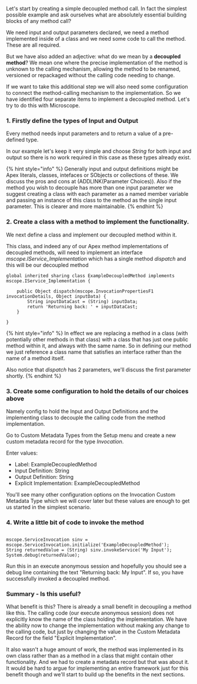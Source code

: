 
Let's start by creating a simple decoupled method call. In fact the simplest possible example and ask ourselves what are absolutely essential building blocks of any method call? 

We need input and output parameters declared, we need a method implemented inside of a class and we need some code to call the method. These are all required. 

But we have also added an adjective: what do we mean by a **decoupled method**? We mean one where the precise implementation of the method is unknown to the calling mechanism, allowing the method to be renamed, versioned or repackaged without the calling code needing to change. 

If we want to take this additional step we will also need some configuration to connect the method-calling mechanism to the implementation. So we have identified four separate items to implement a decoupled method. Let's try to do this with Microscope.


### 1. Firstly define the types of Input and Output

Every method needs input parameters and to return a value of a pre-defined type.

In our example let's keep it very simple and choose *String* for both input and output so there is no work required in this case as these types already exist. 

{% hint style="info" %}
Generally input and output definitions might be Apex literals, classes, intefaces or SObjects or collections of these. We discuss the pros and cons at (ADDLINK(Parameter Choices)). Also if the method you wish to decouple has more than one input parameter we suggest creating a class with each parameter as a named member variable and passing an instance of this class to the method as the single input parameter. This is clearer and more maintainable.
{% endhint %}

### 2. Create a class with a method to implement the functionality. 

We next define a class and implement our decoupled method within it. 

This class, and indeed any of our Apex method implementations of decoupled methods, will need to implement an interface *mscope.IService_Implementation* which has a single method *dispatch* and this will be our decoupled method

```
global inherited sharing class ExampleDecoupledMethod implements mscope.IService_Implementation {
 
    public Object dispatch(mscope.InvocationPropertiesF1 invocationDetails, Object inputData) {
        String inputDataCast = (String) inputData;
        return 'Returning back: ' + inputDataCast;
    }
 
}

```

{% hint style="info" %}
In effect we are replacing a method in a class (with potentially other methods in that class) with a class that has just one public method within it, and always with the same name. So in defining our method we just reference a class name that satisfies an interface rather than the name of a method itself.

Also notice that *dispatch* has 2 parameters, we'll discuss the first parameter shortly. 
{% endhint %}



### 3. Create some configuration to hold the details of our choices above

Namely config to hold the Input and Output Definitions and the implementing class to decouple the calling code from the method implementation.

Go to Custom Metadata Types from the Setup menu and create a new custom metadata record for the type *Invocation*. 

Enter values:
* Label: ExampleDecoupledMethod
* Input Definition: String
* Output Definition: String
* Explicit Implementation: ExampleDecoupledMethod

You'll see many other configuration options on the Invocation Custom Metadata Type which we will cover later but these values are enough to get us started in the simplest scenario.



### 4. Write a little bit of code to invoke the method

```

mscope.ServiceInvocation sinv = mscope.ServiceInvocation.initialize('ExampleDecoupledMethod');
String returnedValue = (String) sinv.invokeService('My Input');
System.debug(returnedValue);

```

Run this in an execute anonymous session and hopefully you should see a debug line containing the text "Returning back: My Input". If so, you have successfully invoked a decoupled method.


### Summary - Is this useful?

What benefit is this? There is already a small benefit in decoupling a method like this. The calling code (our execute anonymous session) does not explicitly know the name of the class holding the implementation. We have the ability now to change the implementation without making any change to the calling code, but just by changing the value in the Custom Metadata Record for the field "Explicit Implementation". 

It also wasn't a huge amount of work, the method was implemented in its own class rather than as a method in a class that might contain other functionality. And we had to create a metadata record but that was about it. It would be hard to argue for implementing an entire framework just for this benefit though and we'll start to build up the benefits in the next sections. 


